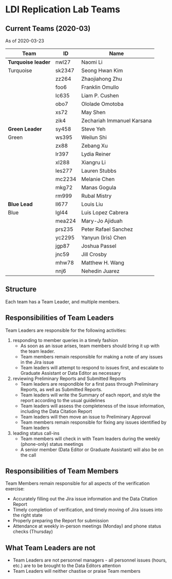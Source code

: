 # LDI Replication Lab Teams

## Current Teams (2020-03)

 As of 2020-03-23

| Team          | ID |Name                    |
|----------------|--------|----------------------------|
| **Turquoise leader** | nwl27  | Naomi Li                   |
| Turquoise        | sk2347 | Seong Hwan Kim             |
|                  | zz264  |  Zhaojiahong Zhu           |
|                  | foo6   | Franklin Omullo            |
|                  | lc635  | Liam P\. Cushen            |
|                  | obo7   | Ololade Omotoba            |
|                  | xs72   | May Shen                   |
|                  | zik4   | Zechariah Immanuel Karsana |
| **Green Leader**     | sy458  | Steve Yeh                  |
| Green            | ws395  | Weilun Shi                 |
|                  | zx88   | Zebang Xu                  |
|                  | lr397  | Lydia Reiner               |
|                  | xl288  | Xiangru Li                 |
|                  | les277 | Lauren Stubbs              |
|                  | mc2234 | Melanie Chen               |
|                  | mkg72  | Manas Gogula               |
|                  | rm999  | Rubal Mistry               |
| **Blue Lead**        | ll677  | Louis Liu               |
| Blue             | lgl44  | Luis Lopez Cabrera         |
|                  | mea224 | Mary\-Jo Ajiduah           |
|                  | prs235 | Peter Rafael Sanchez       |
|                  | yc2295 | Yanyun \(Iris\) Chen       |
|                  | jgp87  | Joshua Passel              |
|                  | jnc59  | Jill Crosby                |
|                  | mhw78  | Matthew H\. Wang           |
|                  | nnj6   | Nehedin Juarez             |





## Structure
Each team has a Team Leader, and multiple members. 

## Responsibilities of Team Leaders
Team Leaders are responsible for the following activities:
1. responding to member queries in a timely fashion
   - As soon as an issue arises, team members should bring it up with the team leader.
   - Team members remain responsible for making a note of any issues in the Jira issue
   - Team leaders will attempt to respond to issues first, and escalate to Graduate Assistant or Data Editor as necessary
2. reviewing Preliminary Reports and Submitted Reports
   - Team leaders are respondible for a first pass through Preliminary Reports, as well as Submitted Reports.
   - Team leaders will write the Summary of each report, and style the report according to the usual guidelines
   - Team leaders will assess the completeness of the issue information, including the Data Citation Report
   - Team leaders will then move an issue to Preliminary Approval
   - Team members remain responsible for fixing any issues identified by Team leaders
3. leading status call-ins 
   - Team members will check in with Team leaders during the weekly (phone-only) status meetings
   - A senior member (Data Editor or Graduate Assistant) will also be on the call

## Responsibilities of Team Members
Team Members remain responsible for all aspects of the verification exercise:
- Accurately filling out the Jira issue information and the Data Citation Report
- Timely completion of verification, and timely moving of Jira issues into the right state
- Properly preparing the Report for submission
- Attendance at weekly in-person meetings (Monday) and phone status checks (Thursday)

## What Team Leaders are not
- Team Leaders are not personnel managers - all personnel issues (hours, etc.) are to be brought to the Data Editors attention 
- Team Leaders will neither chastise or praise Team members

